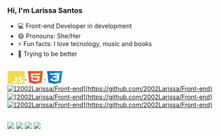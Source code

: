 ### Hi, I'm Larissa Santos 

- 💻 Front-end Developer in development
- 😄 Pronouns: She/Her
- ⚡ Fun facts: I love tecnology, music and books
- 🍃 Trying to be better

<div> 
    <div style="display: inline_block"><br> 
  <a href="https://https://github.com/2002Larissa"> 
  <img align="center" alt="[2002Larissa/Front-end](https://github.com/2002Larissa/Front-end)" height="30" width="40" 
    src="https://raw.githubusercontent.com/devicons/devicon/master/icons/javascript/javascript-plain.svg">
  <img align="center" alt="[2002Larissa/Front-end](https://github.com/2002Larissa/Front-end)" height="30" width="40" 
    src="https://raw.githubusercontent.com/devicons/devicon/master/icons/html5/html5-original.svg">
  <img align="center" alt="[2002Larissa/Front-end](https://github.com/2002Larissa/Front-end)" height="30" width="40" 
    src="https://raw.githubusercontent.com/devicons/devicon/master/icons/css3/css3-original.svg">
  <img align="center" alt="[2002Larissa/Front-end](https://github.com/2002Larissa/Front-end)" height="30" width="40" 
    src="https://cdn.jsdelivr.net/gh/devicons/devicon@latest/icons/react/react-original.svg"/>
  <img align="center" alt="[2002Larissa/Front-end](https://github.com/2002Larissa/Front-end)" height="40" width="41" 
    src="https://cdn.jsdelivr.net/gh/devicons/devicon@latest/icons/bootstrap/bootstrap-original.svg">
  <img align="center" alt="[2002Larissa/Front-end](https://github.com/2002Larissa/Front-end)" height="34" width="41" 
    src="https://cdn.jsdelivr.net/gh/devicons/devicon@latest/icons/mysql/mysql-original.svg" />
</div><br>
    
  <a href="https://instagram.com/llarissa2002" target="_blank"><img src="https://img.shields.io/badge/-Instagram-%23E4405F?style=for-the-badge&logo=instagram&logoColor=white" target="_blank"></a> 
  <a href="https://discord.gg/zP6y9MSv" target="_blank"><img src="https://img.shields.io/badge/Discord-7289DA?style=for-the-badge&logo=discord&logoColor=White" target="_blank"></a>
  <a href="https://www.linkedin.com/in/larissa-dos-santos-748640246" target="_blank"><img src="https://img.shields.io/badge/-LinkedIn-%230077B5?style=for-the-badge&logo=linkedin&logoColor=white" target="_blank"></a> 
  <a href = "mailto:larissadssantos1515@gmail.com"><img src="https://img.shields.io/badge/-Gmail-%23333?style=for-the-badge&logo=gmail&logoColor=white" target="_blank"></a>
</div>
<br>




